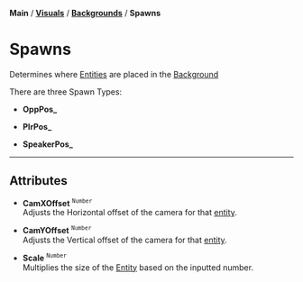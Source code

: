 **Main** / [**Visuals**](../.. "shitballs") / [**Backgrounds**](.. "realballs") / **Spawns**

# Spawns

Determines where [Entities](../../entities) are placed in the [Background](..)

There are three Spawn Types:

* **OppPos_**

* **PlrPos_**

* **SpeakerPos_**

---

## Attributes

* **CamXOffset** <sup>`Number`</sup><br>
Adjusts the Horizontal offset of the camera for that [entity](../../entities).

* **CamYOffset** <sup>`Number`</sup><br>
Adjusts the Vertical offset of the camera for that [entity](../../entities).

* **Scale** <sup>`Number`</sup><br>
Multiplies the size of the [Entity](../../entities) based on the inputted number.